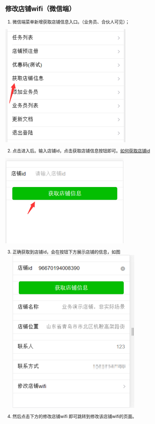 ## 修改店铺wifi（微信端）

1. 微信端菜单新增获取店铺信息入口。（业务员、合伙人可见）；

 ![](/assets/QQ截图20161114154737.png)

2. 点击进入后。输入店铺id，点击获取店铺信息按钮即可。[如何获取店铺id](如何获取店铺.md)

 ![](/assets/QQ截图20161114154839.png)

3. 正确获取到店铺id，会在按钮下方展示店铺的信息，如图
 ![](/assets/QQ截图20161114155050.png)

4. 然后点击下方的修改店铺wifi 即可跳转到修改该店铺wifi的页面。